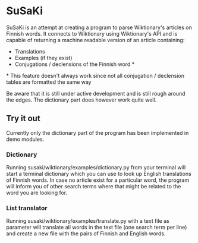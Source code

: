 # SuSaKi
SuSaKi is an attempt at creating a program to parse Wiktionary's articles on Finnish words.
It connects to Wiktionary using Wiktionary's API and is capable of returning a machine readable version of an article containing:
* Translations
* Examples (if they exist)
* Conjugations / declensions of the Finnish word *

\* This feature doesn't always work since not all conjugation / declension tables are formatted the same way

Be aware that it is still under active development and is still rough around the edges. The dictionary part does however work quite well.


## Try it out
Currently only the dictionary part of the program has been implemented in demo modules.
### Dictionary
Running susaki/wiktionary/examples/dictionary.py from your terminal will start a terminal dictionary which you can use to look up English translations of Finnish words. In case no article exist for a particular word, the program will inform you of other search terms where that might be related to the word you are looking for.

### List translator
Running susaki/wiktionary/examples/translate.py with a text file as parameter will translate all words in the text file (one search term per line) and create a new file with the pairs of Finnish and English words.
